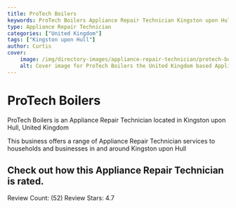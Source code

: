 ```yaml
---
title: ProTech Boilers
keywords: ProTech Boilers Appliance Repair Technician Kingston upon Hull United Kingdom 
type: Appliance Repair Technician 
categories: ["United Kingdom"]
tags: ["Kingston upon Hull"]
author: Curtis
cover:
    image: /img/directory-images/appliance-repair-technician/protech-boilers.webp
    alt: Cover image for ProTech Boilers the United Kingdom based Appliance Repair Technician servicing Kingston upon Hull 
---
```


# ProTech Boilers
ProTech Boilers is an Appliance Repair Technician located in Kingston upon Hull, United Kingdom

This business offers a range of Appliance Repair Technician services to households and businesses in and around Kingston upon Hull

## Check out how this Appliance Repair Technician is rated.
Review Count: (52)
Review Stars: 4.7
